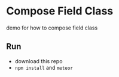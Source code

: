 # Compose Field Class
demo for how to compose field class

## Run
- download this repo
- `npm install` and `meteor`
